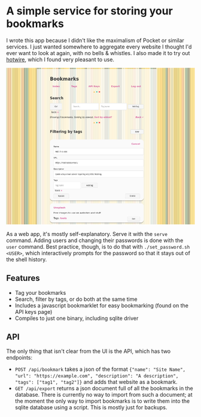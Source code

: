 # A simple service for storing your bookmarks

I wrote this app because I didn't like the maximalism of Pocket or similar services.
I just wanted somewhere to aggregate every website I thought I'd ever want to look at again, with no bells & whistles.
I also made it to try out [hotwire][hotwire], which I found very pleasant to use.

[hotwire]: https://hotwire.dev/

![screenshot](screenshot.png)

As a web app, it's mostly self-explanatory.
Serve it with the `serve` command.
Adding users and changing their passwords is done with the `user` command.
Best practice, though, is to do that with `./set_password.sh <USER>`, which interactively prompts for the password so that it stays out of the shell history.

## Features

- Tag your bookmarks
- Search, filter by tags, or do both at the same time
- Includes a javascript bookmarklet for easy bookmarking (found on the API keys page)
- Compiles to just one binary, including sqlite driver

## API

The only thing that isn't clear from the UI is the API, which has two endpoints:

- `POST /api/bookmark` takes a json of the format
`{"name": "Site Name", "url": "https://example.com", "description": "A description", "tags": ["tag1", "tag2"]}`
and adds that website as a bookmark.
- `GET /api/export` returns a json document full of all the bookmarks in the database.
There is currently no way to import from such a document; at the moment the only way to import bookmarks is to write them into the sqlite database using a script.
This is mostly just for backups.